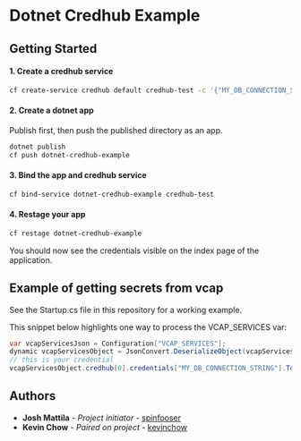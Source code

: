 # Dotnet Credhub Example

## Getting Started

#### 1. Create a credhub service

```sh
cf create-service credhub default credhub-test -c '{"MY_DB_CONNECTION_STRING":"http://user1:admin@example.com/super-secret-database"}'
```

#### 2. Create a dotnet app

Publish first, then push the published directory as an app.

```sh
dotnet publish
cf push dotnet-credhub-example
```

#### 3. Bind the app and credhub service

```sh
cf bind-service dotnet-credhub-example credhub-test
```

#### 4. Restage your app

```sh
cf restage dotnet-credhub-example
```

You should now see the credentials visible on the index page of the application.

## Example of getting secrets from vcap
See the Startup.cs file in this repository for a working example.

This snippet below highlights one way to process the VCAP_SERVICES var:

```csharp
var vcapServicesJson = Configuration["VCAP_SERVICES"];
dynamic vcapServicesObject = JsonConvert.DeserializeObject(vcapServicesJson);
// this is your credential
vcapServicesObject.credhub[0].credentials["MY_DB_CONNECTION_STRING"].ToString();
```

## Authors
* **Josh Mattila** - *Project initiator* - [spinfooser](https://github.com/spinfooser)
* **Kevin Chow** - *Paired on project* - [kevinchow](https://github.com/kevinchow)
